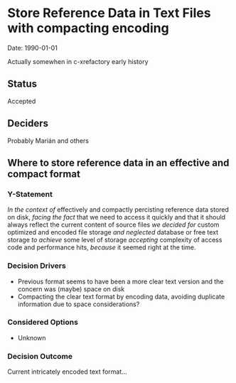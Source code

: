 # Store Reference Data in Text Files with compacting encoding

Date: 1990-01-01

Actually somewhen in c-xrefactory early history

## Status

Accepted

## Deciders

Probably Marián and others

## Where to store reference data in an effective and compact format

### Y-Statement

_In the context of_ effectively and compactly percisting reference data stored on disk,
_facing the fact_ that we need to access it quickly and that it should always reflect the current content of source files
_we decided for_ custom optimized and encoded file storage
_and neglected_ database or free text storage
_to achieve_ some level of storage
_accepting_ complexity of access code and performance hits,
_because_ it seemed right at the time.
    
### Decision Drivers

* Previous format seems to have been a more clear text version and the concern was (maybe) space on disk
* Compacting the clear text format by encoding data, avoiding duplicate information due to space considerations?

### Considered Options

* Unknown

### Decision Outcome

Current intricately encoded text format...
